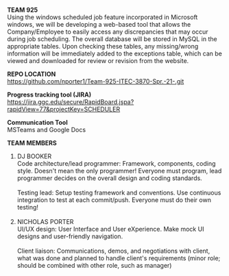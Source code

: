 **TEAM 925**</br>
  Using the windows scheduled job feature incorporated in Microsoft windows, we will be developing a web-based tool that allows the Company/Employee to easily access any discrepancies that may occur during job scheduling. The overall database will be stored in MySQL in the appropriate tables. Upon checking these tables, any missing/wrong information will be immediately added to the exceptions table, which can be viewed and downloaded for review or revision from the website.  

**REPO LOCATION**</br>
https://github.com/nporter1/Team-925-ITEC-3870-Spr.-21-.git

**Progress tracking tool (JIRA)**</br>
https://jira.ggc.edu/secure/RapidBoard.jspa?rapidView=77&projectKey=SCHEDULER

**Communication Tool**</br>
MSTeams and Google Docs

**TEAM MEMBERS**</br>
1. DJ BOOKER</br> 
Code architecture/lead programmer: 
Framework, components, coding style. Doesn't mean the only programmer! Everyone must program, lead programmer decides on the overall design and coding standards.</br></br>
Testing lead: 
Setup testing framework and conventions. Use continuous integration to test at each commit/push. Everyone must do their own testing!</br></br>
2. NICHOLAS PORTER </br>
UI/UX design:
User Interface and User eXperience. Make mock UI designs and user-friendly navigation.</br></br>
Client liaison: 
Communications, demos, and negotiations with client, what was done and planned to handle client's requirements (minor role; should be combined with other role, such as manager)
